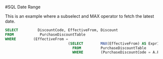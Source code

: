 #SQL Date Range

This is an example where a subselect and MAX operator to fetch the latest date.

```SQL
SELECT         DiscountCode, EffectiveFrom, Discount
FROM            PurchaseDiscountTable
WHERE        (EffectiveFrom =
                             (SELECT        MAX(EffectiveFrom) AS Expr1
                               FROM         PurchaseDiscountTable
                               WHERE        (PurchaseDiscountCode = A.PurchaseDiscountCode)))

```
